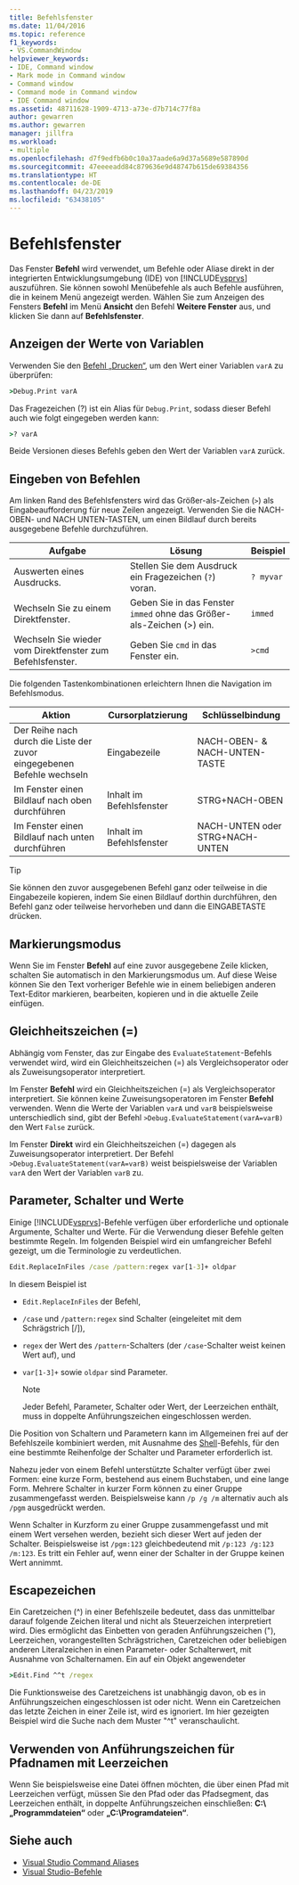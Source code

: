 ```yaml
---
title: Befehlsfenster
ms.date: 11/04/2016
ms.topic: reference
f1_keywords:
- VS.CommandWindow
helpviewer_keywords:
- IDE, Command window
- Mark mode in Command window
- Command window
- Command mode in Command window
- IDE Command window
ms.assetid: 48711628-1909-4713-a73e-d7b714c77f8a
author: gewarren
ms.author: gewarren
manager: jillfra
ms.workload:
- multiple
ms.openlocfilehash: d7f9edfb6b0c10a37aade6a9d37a5689e587890d
ms.sourcegitcommit: 47eeeeadd84c879636e9d48747b615de69384356
ms.translationtype: HT
ms.contentlocale: de-DE
ms.lasthandoff: 04/23/2019
ms.locfileid: "63438105"
---
```

# <a name="command-window"></a>Befehlsfenster
Das Fenster **Befehl** wird verwendet, um Befehle oder Aliase direkt in der integrierten Entwicklungsumgebung (IDE) von [!INCLUDE[vsprvs](../../code-quality/includes/vsprvs_md.md)] auszuführen. Sie können sowohl Menübefehle als auch Befehle ausführen, die in keinem Menü angezeigt werden. Wählen Sie zum Anzeigen des Fensters **Befehl** im Menü **Ansicht** den Befehl **Weitere Fenster** aus, und klicken Sie dann auf **Befehlsfenster**.

## <a name="displaying-the-values-of-variables"></a>Anzeigen der Werte von Variablen
 Verwenden Sie den [Befehl „Drucken“](../../ide/reference/print-command.md), um den Wert einer Variablen `varA` zu überprüfen:

```cmd
>Debug.Print varA
```

 Das Fragezeichen (?) ist ein Alias für `Debug.Print`, sodass dieser Befehl auch wie folgt eingegeben werden kann:

```cmd
>? varA
```

 Beide Versionen dieses Befehls geben den Wert der Variablen `varA` zurück.

## <a name="entering-commands"></a>Eingeben von Befehlen
 Am linken Rand des Befehlsfensters wird das Größer-als-Zeichen (`>`) als Eingabeaufforderung für neue Zeilen angezeigt. Verwenden Sie die NACH-OBEN- und NACH UNTEN-TASTEN, um einen Bildlauf durch bereits ausgegebene Befehle durchzuführen.

|Aufgabe|Lösung|Beispiel|
|----------|--------------|-------------|
|Auswerten eines Ausdrucks.|Stellen Sie dem Ausdruck ein Fragezeichen (`?`) voran.|`? myvar`|
|Wechseln Sie zu einem Direktfenster.|Geben Sie in das Fenster `immed` ohne das Größer-als-Zeichen (>) ein.|`immed`|
|Wechseln Sie wieder vom Direktfenster zum Befehlsfenster.|Geben Sie `cmd` in das Fenster ein.|`>cmd`|

 Die folgenden Tastenkombinationen erleichtern Ihnen die Navigation im Befehlsmodus.

|Aktion|Cursorplatzierung|Schlüsselbindung|
|------------| - |----------------|
|Der Reihe nach durch die Liste der zuvor eingegebenen Befehle wechseln|Eingabezeile|NACH-OBEN- & NACH-UNTEN-TASTE|
|Im Fenster einen Bildlauf nach oben durchführen|Inhalt im Befehlsfenster|STRG+NACH-OBEN|
|Im Fenster einen Bildlauf nach unten durchführen|Inhalt im Befehlsfenster|NACH-UNTEN oder STRG+NACH-UNTEN|

> [!TIP]
> Sie können den zuvor ausgegebenen Befehl ganz oder teilweise in die Eingabezeile kopieren, indem Sie einen Bildlauf dorthin durchführen, den Befehl ganz oder teilweise hervorheben und dann die EINGABETASTE drücken.

## <a name="mark-mode"></a>Markierungsmodus
 Wenn Sie im Fenster **Befehl** auf eine zuvor ausgegebene Zeile klicken, schalten Sie automatisch in den Markierungsmodus um. Auf diese Weise können Sie den Text vorheriger Befehle wie in einem beliebigen anderen Text-Editor markieren, bearbeiten, kopieren und in die aktuelle Zeile einfügen.

## <a name="the-equals--sign"></a>Gleichheitszeichen (=)
 Abhängig vom Fenster, das zur Eingabe des `EvaluateStatement`-Befehls verwendet wird, wird ein Gleichheitszeichen (=) als Vergleichsoperator oder als Zuweisungsoperator interpretiert.

 Im Fenster **Befehl** wird ein Gleichheitszeichen (=) als Vergleichsoperator interpretiert. Sie können keine Zuweisungsoperatoren im Fenster **Befehl** verwenden. Wenn die Werte der Variablen `varA` und `varB` beispielsweise unterschiedlich sind, gibt der Befehl `>Debug.EvaluateStatement(varA=varB)` den Wert `False` zurück.

 Im Fenster **Direkt** wird ein Gleichheitszeichen (=) dagegen als Zuweisungsoperator interpretiert. Der Befehl `>Debug.EvaluateStatement(varA=varB)` weist beispielsweise der Variablen `varA` den Wert der Variablen `varB` zu.

## <a name="parameters-switches-and-values"></a>Parameter, Schalter und Werte
 Einige [!INCLUDE[vsprvs](../../code-quality/includes/vsprvs_md.md)]-Befehle verfügen über erforderliche und optionale Argumente, Schalter und Werte. Für die Verwendung dieser Befehle gelten bestimmte Regeln. Im folgenden Beispiel wird ein umfangreicher Befehl gezeigt, um die Terminologie zu verdeutlichen.

```cmd
Edit.ReplaceInFiles /case /pattern:regex var[1-3]+ oldpar
```

 In diesem Beispiel ist

- `Edit.ReplaceInFiles` der Befehl,

- `/case` und `/pattern:regex` sind Schalter (eingeleitet mit dem Schrägstrich [/]),

- `regex` der Wert des `/pattern`-Schalters (der `/case`-Schalter weist keinen Wert auf), und

- `var[1-3]+` sowie `oldpar` sind Parameter.

    > [!NOTE]
    > Jeder Befehl, Parameter, Schalter oder Wert, der Leerzeichen enthält, muss in doppelte Anführungszeichen eingeschlossen werden.

Die Position von Schaltern und Parametern kann im Allgemeinen frei auf der Befehlszeile kombiniert werden, mit Ausnahme des [Shell](../../ide/reference/shell-command.md)-Befehls, für den eine bestimmte Reihenfolge der Schalter und Parameter erforderlich ist.

Nahezu jeder von einem Befehl unterstützte Schalter verfügt über zwei Formen: eine kurze Form, bestehend aus einem Buchstaben, und eine lange Form. Mehrere Schalter in kurzer Form können zu einer Gruppe zusammengefasst werden. Beispielsweise kann `/p /g /m` alternativ auch als `/pgm` ausgedrückt werden.

Wenn Schalter in Kurzform zu einer Gruppe zusammengefasst und mit einem Wert versehen werden, bezieht sich dieser Wert auf jeden der Schalter. Beispielsweise ist `/pgm:123` gleichbedeutend mit `/p:123 /g:123 /m:123`. Es tritt ein Fehler auf, wenn einer der Schalter in der Gruppe keinen Wert annimmt.

## <a name="escape-characters"></a>Escapezeichen
 Ein Caretzeichen (^) in einer Befehlszeile bedeutet, dass das unmittelbar darauf folgende Zeichen literal und nicht als Steuerzeichen interpretiert wird. Dies ermöglicht das Einbetten von geraden Anführungszeichen ("), Leerzeichen, vorangestellten Schrägstrichen, Caretzeichen oder beliebigen anderen Literalzeichen in einen Parameter- oder Schalterwert, mit Ausnahme von Schalternamen. Ein auf ein Objekt angewendeter

```cmd
>Edit.Find ^^t /regex
```

 Die Funktionsweise des Caretzeichens ist unabhängig davon, ob es in Anführungszeichen eingeschlossen ist oder nicht. Wenn ein Caretzeichen das letzte Zeichen in einer Zeile ist, wird es ignoriert. Im hier gezeigten Beispiel wird die Suche nach dem Muster "^t" veranschaulicht.

## <a name="use-quotes-for-path-names-with-spaces"></a>Verwenden von Anführungszeichen für Pfadnamen mit Leerzeichen
 Wenn Sie beispielsweise eine Datei öffnen möchten, die über einen Pfad mit Leerzeichen verfügt, müssen Sie den Pfad oder das Pfadsegment, das Leerzeichen enthält, in doppelte Anführungszeichen einschließen: **C:\\„Programmdateien“** oder **„C:\Programdateien“**.

## <a name="see-also"></a>Siehe auch

- [Visual Studio Command Aliases](../../ide/reference/visual-studio-command-aliases.md)
- [Visual Studio-Befehle](../../ide/reference/visual-studio-commands.md)